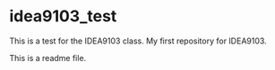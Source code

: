 # idea9103_test
This is a test for the IDEA9103 class.
My first repository for IDEA9103.

This is a readme file.